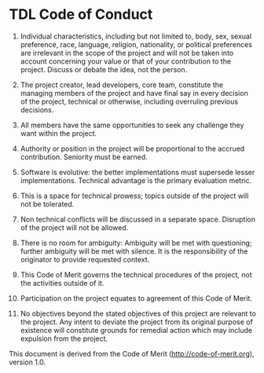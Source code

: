 # TDL Code of Conduct

1. Individual characteristics, including but not limited to,
body, sex, sexual preference, race, language, religion, nationality,
or political preferences are irrelevant in the scope of the project and
will not be taken into account concerning your value or that of your contribution
to the project.  Discuss or debate the idea, not the person.

1. The project creator, lead developers, core team, constitute
the managing members of the project and have final say in every decision
of the project, technical or otherwise, including overruling previous decisions.

2. All members have the same opportunities to seek any challenge they want
within the project. 

3. Authority or position in the project will be proportional
to the accrued contribution. Seniority must be earned.

4. Software is evolutive: the better implementations must supersede lesser
implementations. Technical advantage is the primary evaluation metric.

5. This is a space for technical prowess; topics outside of the project
will not be tolerated.

6. Non technical conflicts will be discussed in a separate space. Disruption
of the project will not be allowed.

8. There is no room for ambiguity: Ambiguity will be met with questioning;
further ambiguity will be met with silence. It is the responsibility
of the originator to provide requested context.

9. This Code of Merit governs the technical procedures of the project, not the 
activities outside of it. 

10. Participation on the project equates to agreement of this Code of Merit.

11. No objectives beyond the stated objectives of this project are relevant
to the project. Any intent to deviate the project from its original purpose
of existence will constitute grounds for remedial action which may include
expulsion from the project.

This document is derived from the Code of Merit (http://code-of-merit.org), version 1.0.
